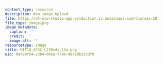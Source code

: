 ```yaml
---
content_type: resource
description: New image Upload
file: https://ol-ocw-studio-app-production.s3.amazonaws.com/courses/18-02sc-multivariable-calculus-fall-2010/0a799f6423b4d46a778698719b23ddf9_MIT18_02SC_L23Brds_13a.png
file_type: image/png
image_metadata:
  caption: ''
  credit: ''
  image-alt: ''
resourcetype: Image
title: MIT18_02SC_L23Brds_13a.png
uid: 0a799f64-23b4-d46a-7786-98719b23ddf9
---
```

